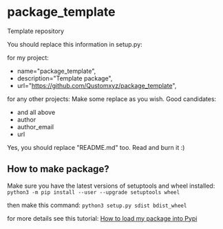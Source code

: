 # package_template
Template repository

You should replace this information in setup.py:

for my project:
- name="package_template",
- description="Template package",
- url="https://github.com/Qustomxyz/package_template",

for any other projects:
Make some replace as you wish. Good candidates:
- and all above
- author
- author_email
- url

Yes, you should replace "README.md" too. Read and burn it :)

## How to make package?
Make sure you have the latest versions of setuptools and wheel installed:
`python3 -m pip install --user --upgrade setuptools wheel`

then make this command:
`python3 setup.py sdist bdist_wheel`

for more details see this tutorial:
[How to load my package into Pypi](https://packaging.python.org/tutorials/packaging-projects/)
